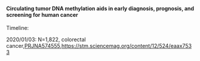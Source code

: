 #### Circulating tumor DNA methylation aids in early diagnosis, prognosis, and screening for human cancer

Timeline:

2020/01/03: N=1,822, colorectal cancer,[PRJNA574555](https://www.ncbi.nlm.nih.gov/Traces/study/?query_key=2&WebEnv=NCID_1_64239416_130.14.18.97_5555_1578143241_3795030696_0MetA0_S_HStore&o=acc_s%3Aa),https://stm.sciencemag.org/content/12/524/eaax7533

